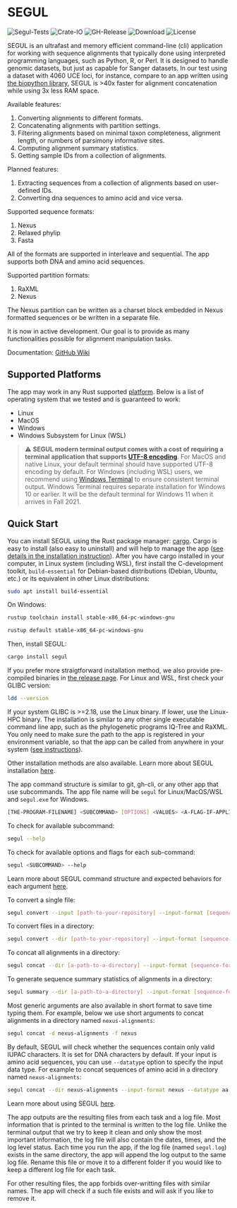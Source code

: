 # SEGUL

![Segul-Tests](https://github.com/hhandika/segul/workflows/Segul-Tests/badge.svg)
![Crate-IO](https://img.shields.io/crates/v/segul)
![GH-Release](https://img.shields.io/github/v/release/hhandika/segul)
![Download](https://img.shields.io/crates/d/segul?color=yellow)
![License](https://img.shields.io/github/license/hhandika/segul)

SEGUL is an ultrafast and memory efficient command-line (cli) application for working with sequence alignments that typically done using interpreted programming languages, such as Python, R, or Perl. It is designed to handle genomic datasets, but just as capable for Sanger datasets. In our test using a dataset with 4060 UCE loci, for instance, compare to an app written using [the biopython library](https://biopython.org/), SEGUL is >40x faster for alignment concatenation while using 3x less RAM space.

Available features:

1. Converting alignments to different formats.
2. Concatenating alignments with partition settings.
3. Filtering alignments based on minimal taxon completeness, alignment length, or numbers of parsimony informative sites.
4. Computing alignment summary statistics.
5. Getting sample IDs from a collection of alignments.

Planned features:

1. Extracting sequences from a collection of alignments based on user-defined IDs.
2. Converting dna sequences to amino acid and vice versa.

Supported sequence formats:

1. Nexus
2. Relaxed phylip
3. Fasta

All of the formats are supported in interleave and sequential. The app supports both DNA and amino acid sequences.

Supported partition formats:

1. RaXML
2. Nexus

The Nexus partition can be written as a charset block embedded in Nexus formatted sequences or be written in a separate file.

It is now in active development. Our goal is to provide as many functionalities possible for alignment manipulation tasks.

Documentation: [GitHub Wiki](https://github.com/hhandika/segul/wiki)

## Supported Platforms

The app may work in any Rust supported [platform](https://doc.rust-lang.org/nightly/rustc/platform-support.html). Below is a list of operating system that we tested and is guaranteed to work:

- Linux
- MacOS
- Windows
- Windows Subsystem for Linux (WSL)

> :warning: **SEGUL modern terminal output comes with a cost of requiring a terminal application that supports [UTF-8 encoding](https://en.wikipedia.org/wiki/UTF-8)**. For MacOS and native Linux, your default terminal should have supported UTF-8 encoding by default. For Windows (including WSL) users, we recommend using [Windows Terminal](https://www.microsoft.com/en-us/p/windows-terminal/9n0dx20hk701#activetab=pivot:overviewtab) to ensure consistent terminal output. Windows Terminal requires separate installation for Windows 10 or earlier. It will be the default terminal for Windows 11 when it arrives in Fall 2021.

## Quick Start

You can install SEGUL using the Rust package manager: [cargo](https://crates.io/). Cargo is easy to install (also easy to uninstall) and will help to manage the app ([see details in the installation instruction](https://github.com/hhandika/segul/wiki/2.-Installation)). After you have cargo installed in your computer, in Linux system (including WSL), first install the C-development toolkit, `build-essential` for Debian-based distributions (Debian, Ubuntu, etc.) or its equivalent in other Linux distributions:

```Bash
sudo apt install build-essential
```

On Windows:

```Bash
rustup toolchain install stable-x86_64-pc-windows-gnu

rustup default stable-x86_64-pc-windows-gnu
```

Then, install SEGUL:

```Bash
cargo install segul
```

If you prefer more straigtforward installation method, we also provide pre-compiled binaries in [the release page](https://github.com/hhandika/segul/releases/). For Linux and WSL, first check your GLIBC version:

```Bash
ldd --version
```

If your system GLIBC is >=2.18, use the Linux binary. If lower, use the Linux-HPC binary. The installation is similar to any other single executable command line app, such as the phylogenetic programs IQ-Tree and RaXML. You only need to make sure the path to the app is registered in your environment variable, so that the app can be called from anywhere in your system ([see instructions](https://github.com/hhandika/segul/wiki/2.-Installation#using-a-pre-compiled-binary)).

Other installation methods are also available. Learn more about SEGUL installation [here](https://github.com/hhandika/segul/wiki/2.-Installation).

The app command structure is similar to git, gh-cli, or any other app that use subcommands. The app file name will be `segul` for Linux/MacOS/WSL and `segul.exe` for Windows.

```Bash
[THE-PROGRAM-FILENAME] <SUBCOMMAND> [OPTIONS] <VALUES> <A-FLAG-IF-APPLICABLE>
```

To check for available subcommand:

```Bash
segul --help
```

To check for available options and flags for each sub-command:

```Bash
segul <SUBCOMMAND> --help
```

Learn more about SEGUL command structure and expected behaviors for each argument [here](https://github.com/hhandika/segul/wiki/4.-Command-Structure).

To convert a single file:

```Bash
segul convert --input [path-to-your-repository] --input-format [sequence-format-keyword] --output-format [sequence-format-keyword]
```

To convert files in a directory:

```Bash
segul convert --dir [path-to-your-repository] --input-format [sequence-format-keyword] --output-format [sequence-format-keyword]
```

To concat all alignments in a directory:

```Bash
segul concat --dir [a-path-to-a-directory] --input-format [sequence-format-keyword]
```

To generate sequence summary statistics of alignments in a directory:

```Bash
segul summary --dir [a-path-to-a-directory] --input-format [sequence-format-keyword]
```

Most generic arguments are also available in short format to save time typing them. For example, below we use short arguments to concat alignments in a directory named `nexus-alignments`:

```Bash
segul concat -d nexus-alignments -f nexus
```

By default, SEGUL will check whether the sequences contain only valid IUPAC characters. It is set for DNA characters by default. If your input is amino acid sequences, you can use `--datatype` option to specify the input data type. For example to concat sequences of amino acid in a directory named `nexus-alignments`:

```Bash
segul concat --dir nexus-alignments --input-format nexus --datatype aa
```

Learn more about using SEGUL [here](https://github.com/hhandika/segul/wiki/5.-Usages).

The app outputs are the resulting files from each task and a log file. Most information that is printed to the terminal is written to the log file. Unlike the terminal output that we try to keep it clean and only show the most important information, the log file will also contain the dates, times, and the log level status. Each time you run the app, if the log file (named `segul.log`) exists in the same directory, the app will append the log output to the same log file. Rename this file or move it to a different folder if you would like to keep a different log file for each task.

For other resulting files, the app forbids over-writting files with similar names. The app will check if a such file exists and will ask if you like to remove it.

<!-- ## Acknowledgment -->

